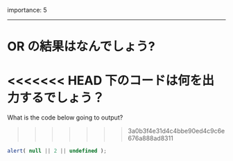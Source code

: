 importance: 5

---

# OR の結果はなんでしょう?

<<<<<<< HEAD
下のコードは何を出力するでしょう？
=======
What is the code below going to output?
>>>>>>> 3a0b3f4e31d4c4bbe90ed4c9c6e676a888ad8311

```js
alert( null || 2 || undefined );
```
